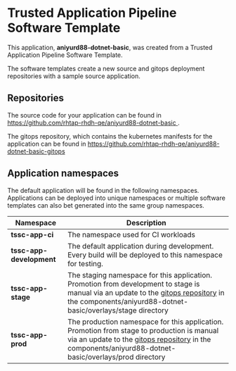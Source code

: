 # Trusted Application Pipeline Software Template

This application, **aniyurd88-dotnet-basic**, was created from a Trusted Application Pipeline Software Template.

The software templates create a new source and gitops deployment repositories with a sample source application. 

## Repositories

The source code for your application can be found in [https://github.com/rhtap-rhdh-qe/aniyurd88-dotnet-basic ](https://github.com/rhtap-rhdh-qe/aniyurd88-dotnet-basic ).
 
The gitops repository, which contains the kubernetes manifests for the application can be found in 
[https://github.com/rhtap-rhdh-qe/aniyurd88-dotnet-basic-gitops ](https://github.com/rhtap-rhdh-qe/aniyurd88-dotnet-basic-gitops ) 

## Application namespaces 

The default application will be found in the following namespaces. Applications can be deployed into unique namespaces or multiple software templates can also bet generated into the same group namespaces.  

|  Namespace   |  Description   |  
| -------- | -------- |
| **tssc-app-ci** | The namespace used for CI workloads |
| **tssc-app-development** | The default application during development. Every build will be deployed to this namespace for testing. |
| **tssc-app-stage** | The staging namespace for this application. Promotion from development to stage is manual via an update to the [gitops repository](https://github.com/rhtap-rhdh-qe/aniyurd88-dotnet-basic-gitops ) in the components/aniyurd88-dotnet-basic/overlays/stage directory |
| **tssc-app-prod** | The production namespace for this application. Promotion from stage to production is manual via an update to the [gitops repository](https://github.com/rhtap-rhdh-qe/aniyurd88-dotnet-basic-gitops ) in the components/aniyurd88-dotnet-basic/overlays/prod directory |